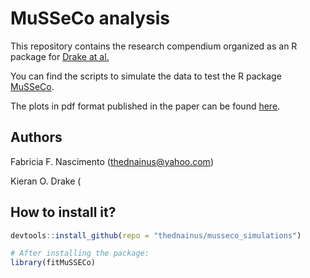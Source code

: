 # MuSSeCo analysis
This repository contains the research compendium organized as an R package for [Drake at al.](https://www.biorxiv.org/content/10.1101/2025.05.08.652803v1)

You can find the scripts to simulate the data to test the R package [MuSSeCo](https://emvolz-phylodynamics.github.io/musseco/).

The plots in pdf format published in the paper can be found [here](https://github.com/thednainus/musseco_simulations/tree/main/plots_paper).


## Authors
Fabricia F. Nascimento (thednainus@yahoo.com)

Kieran O. Drake (


## How to install it?

```r
devtools::install_github(repo = "thednainus/musseco_simulations")

# After installing the package:
library(fitMuSSECo)
```
